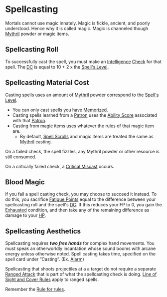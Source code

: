 # Spellcasting

Mortals cannot use magic innately. Magic is fickle, ancient, and poorly understood. Hence why it is called magic. Magic is channeled though [Mythril](Mythril.md) powder or magic items.

## Spellcasting Roll
To successfully cast the spell, you must make an [Intelligence](../Player%20Characters/Chosen%20Statistics/Intelligence.md) [Check](../Game%20Procedures/Check.md) for that spell.
	The [DC](../Game%20Procedures/DC.md) is equal to 10 + 2 x the [Spell's Level](Spell%20Level.md). 
## Spellcasting Material Cost
Casting spells uses an amount of [Mythril](Mythril.md) powder correspond to the [Spell's Level](Spell%20Level.md).
- You can only cast spells you have [Memorized](Spell%20Memorization.md).
- Casting spells learned from a [Patron](Spells/Patrons/Patron.md) uses the [Ability Score](../Player%20Characters/Chosen%20Statistics/Ability%20Scores.md) associated with that [Patron](Spells/Patrons/Patron.md).
- Casting from magic items uses whatever the rules of that magic item are. 
	- By default, [Spell Scrolls](Spell%20Scrolls.md) and magic items are treated the same as [Mythril](Mythril.md) casting.

On a failed check, the spell fizzles, any Mythril powder or other resource is still consumed.

On a critically failed check, a [Critical Miscast](../Game%20Procedures/Dice%20Rolls/Critical%20Miscast.md) occurs.
## Blood Magic
If you fail a spell casting check, you may choose to succeed it instead. 
	To do this, you sacrifice [Fatigue Points](../Player%20Characters/Derived%20Statistics/Fatigue%20Points.md) equal to the difference between your spellcasting roll and the spell's [DC](../Game%20Procedures/DC.md). If this reduces your FP to 0, you gain the [Exhausted](../Conditions/Exhausted.md) condition, and then take any of the remaining difference as damage to your [HP](../Player%20Characters/Derived%20Statistics/Health%20Points.md).
## Spellcasting Aesthetics
Spellcasting requires ***two free hands*** for complex hand movements. You must speak an otherworldly incantation whose sound booms with arcane energy unless otherwise noted. Spell casting takes time, specified on the spell card under “Casting”. (Ex. [Alarm](Spells/Mythril%20Spells/Level%201/Alarm.md))

Spellcasting that shoots projectiles at a a target do not require a separate [Ranged Attack](../Game%20Procedures/Ranged%20Attack.md) that is part of what the spellcasting check is doing. [Line of Sight and Cover Rules](../Game%20Procedures/Ranged%20Attack.md#Line%20of%20Sight%20and%20Cover%20Rules) apply to ranged spells.

Remember the [Rule for rules](../Foreword/Rule%20for%20rules.md).